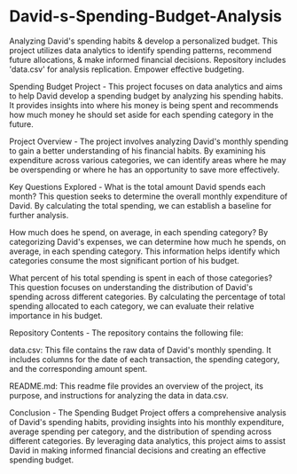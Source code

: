 # David-s-Spending-Budget-Analysis
Analyzing David's spending habits &amp; develop a personalized budget. This project utilizes data analytics to identify spending patterns, recommend future allocations, &amp; make informed financial decisions. Repository includes 'data.csv' for analysis replication. Empower effective budgeting.


Spending Budget Project -
This project focuses on data analytics and aims to help David develop a spending budget by analyzing his spending habits. It provides insights into where his money is being spent and recommends how much money he should set aside for each spending category in the future.

Project Overview -
The project involves analyzing David's monthly spending to gain a better understanding of his financial habits. By examining his expenditure across various categories, we can identify areas where he may be overspending or where he has an opportunity to save more effectively.

Key Questions Explored -
What is the total amount David spends each month?
This question seeks to determine the overall monthly expenditure of David. By calculating the total spending, we can establish a baseline for further analysis.

How much does he spend, on average, in each spending category?
By categorizing David's expenses, we can determine how much he spends, on average, in each spending category. This information helps identify which categories consume the most significant portion of his budget.

What percent of his total spending is spent in each of those categories?
This question focuses on understanding the distribution of David's spending across different categories. By calculating the percentage of total spending allocated to each category, we can evaluate their relative importance in his budget.

Repository Contents -
The repository contains the following file:

data.csv: This file contains the raw data of David's monthly spending. It includes columns for the date of each transaction, the spending category, and the corresponding amount spent.

README.md: This readme file provides an overview of the project, its purpose, and instructions for analyzing the data in data.csv.

Conclusion -
The Spending Budget Project offers a comprehensive analysis of David's spending habits, providing insights into his monthly expenditure, average spending per category, and the distribution of spending across different categories. By leveraging data analytics, this project aims to assist David in making informed financial decisions and creating an effective spending budget.
